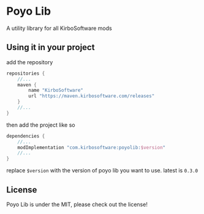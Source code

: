 # Poyo Lib

A utility library for all KirboSoftware mods

## Using it in your project
add the repository
```groovy
repositories {
    //...
    maven {
        name "KirboSoftware"
        url "https://maven.kirbosoftware.com/releases"
    }
    //...
}
```
then add the project like so
```groovy
dependencies {
    //...
    modImplementation "com.kirbosoftware:poyolib:$version"
    //...
}
```
replace `$version` with the version of poyo lib you want to use.
latest is `0.3.0`
## License

Poyo Lib is under the MIT, please check out the license!